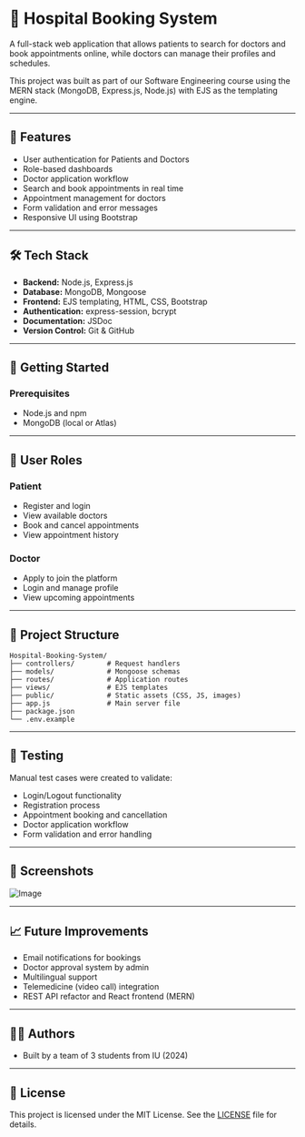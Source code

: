 # 🏥 Hospital Booking System

A full-stack web application that allows patients to search for doctors and book appointments online, while doctors can manage their profiles and schedules.

This project was built as part of our Software Engineering course using the MERN stack (MongoDB, Express.js, Node.js) with EJS as the templating engine.

---

## 📌 Features

- User authentication for Patients and Doctors
- Role-based dashboards
- Doctor application workflow
- Search and book appointments in real time
- Appointment management for doctors
- Form validation and error messages
- Responsive UI using Bootstrap

---

## 🛠 Tech Stack

- **Backend:** Node.js, Express.js
- **Database:** MongoDB, Mongoose
- **Frontend:** EJS templating, HTML, CSS, Bootstrap
- **Authentication:** express-session, bcrypt
- **Documentation:** JSDoc
- **Version Control:** Git & GitHub

---

## 🚀 Getting Started

### Prerequisites

- Node.js and npm
- MongoDB (local or Atlas)

---

## 👥 User Roles

### Patient

- Register and login
- View available doctors
- Book and cancel appointments
- View appointment history

### Doctor

- Apply to join the platform
- Login and manage profile
- View upcoming appointments

---

## 📂 Project Structure

```
Hospital-Booking-System/
├── controllers/        # Request handlers
├── models/             # Mongoose schemas
├── routes/             # Application routes
├── views/              # EJS templates
├── public/             # Static assets (CSS, JS, images)
├── app.js              # Main server file
├── package.json
└── .env.example
```

---

## 🧪 Testing

Manual test cases were created to validate:

- Login/Logout functionality
- Registration process
- Appointment booking and cancellation
- Doctor application workflow
- Form validation and error handling

---

## 📸 Screenshots

![Image](https://github.com/user-attachments/assets/5dd93dae-1470-423a-8805-4ec94e2ab0f0)

---

## 📈 Future Improvements

- Email notifications for bookings
- Doctor approval system by admin
- Multilingual support
- Telemedicine (video call) integration
- REST API refactor and React frontend (MERN)

---

## 👨‍💻 Authors

- Built by a team of 3 students from IU (2024)

---

## 📄 License

This project is licensed under the MIT License. See the [LICENSE](LICENSE) file for details.

